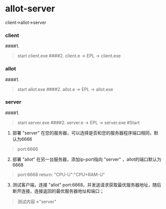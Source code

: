 # allot-server
client->allot->server
### client
####1.
>start client.exe
####2.
>client.e -> EPL -> client.exe
### allot
####1.
>start allot.exe
####2.
>allot.e -> EPL -> allot.exe
### server
####1.
>start server.exe
####2.
>server.e -> EPL -> server.exe
#Start
1. 部署 "server" 在您的服务器，可以选择是否和您的服务器程序端口相同，默认为6666
> port:6666
2. 部署 "allot" 在另一台服务器，添加ip-port指向 "server" ，allot的端口默认为6668
> port:6668
> return: "CPU-U":"CPU+RAM-U"
3. 测试客户端，连接 "allot" port:6668，并发送请求获取最优服务器地址，随后断开连接，连接返回的最优服务器地址和端口；
> 测试内容->"server"
